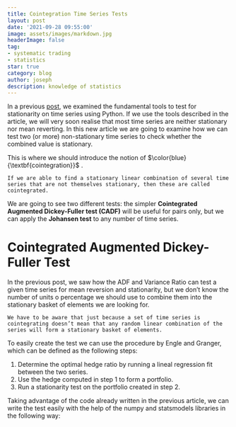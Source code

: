 ```yaml
---
title: Cointegration Time Series Tests
layout: post
date: '2021-09-28 09:55:00'
image: assets/images/markdown.jpg
headerImage: false
tag:
- systematic trading
- statistics
star: true
category: blog
author: joseph
description: knowledge of statistics
---
```


<head>
    <script src="https://cdn.mathjax.org/mathjax/latest/MathJax.js?config=TeX-AMS-MML_HTMLorMML" type="text/javascript"></script>
    <script type="text/x-mathjax-config">
        MathJax.Hub.Config({
            tex2jax: {
            skipTags: ['script', 'noscript', 'style', 'textarea', 'pre'],
            inlineMath: [['$','$']]
            }
        });
    </script>
</head>


In a previous [post](https://josephchenhk.github.io/stationary_time_series_test/), we examined the fundamental tools to test for stationarity on time series using Python. If we use the tools described in the article, we will very soon realise that most time series are neither stationary nor mean reverting. In this new article we are going to examine how we can test two (or more) non-stationary time series to check whether the combined value is stationary.

This is where we should introduce the notion of $\color{blue}{\textbf{cointegration}}$ .

`If we are able to find a stationary linear combination of several time series that are not themselves stationary, then these are called cointegrated.`

We are going to see two different tests: the simpler **Cointegrated Augmented Dickey-Fuller test (CADF)** will be useful for pairs only, but we can apply the **Johansen test** to any number of time series.

# Cointegrated Augmented Dickey-Fuller Test
In the previous post, we saw how the ADF and Variance Ratio can test a given time series for mean reversion and stationarity, but we don’t know the number of units o percentage we should use to combine them into the stationary basket of elements we are looking for.

`We have to be aware that just because a set of time series is cointegrating doesn’t mean that any random linear combination of the series will form a stationary basket of elements.`

To easily create the test we can use the procedure by Engle and Granger, which can be defined as the following steps:

1. Determine the optimal hedge ratio by running a lineal regression fit between the two series.
2. Use the hedge computed in step 1 to form a portfolio.
3. Run a stationarity test on the portfolio created in step 2.

Taking advantage of the code already written in the previous article, we can write the test easily with the help of the numpy and statsmodels libraries in the following way:
